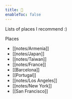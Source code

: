 ```yaml
---
title: 🐧
enableToc: false
---
```


Lists of places I recommend :)

Places
- [[notes/Armenia]]
- [[notes/Japan]]
- [[notes/Taiwan]]
- [[notes/France]]
- [[Barcelona]]
- [[Portugal]]
- [[notes/Los Angeles]]
- [[notes/New York]]
- [[San Francisco]]


